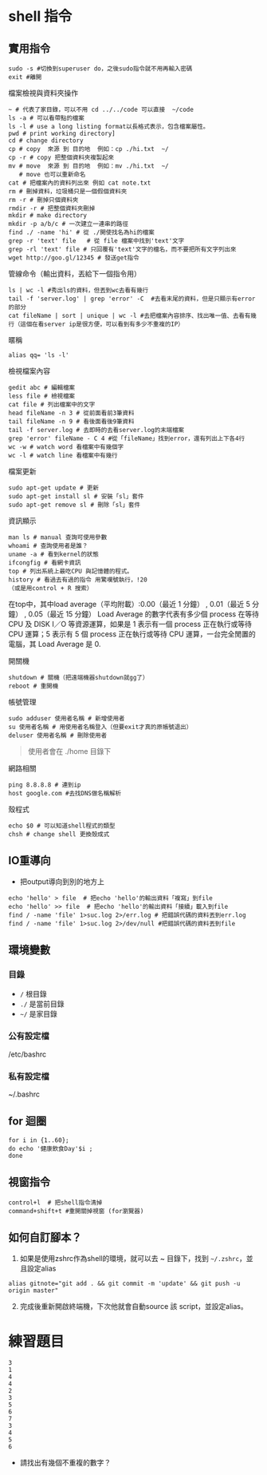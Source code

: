 


# shell 指令

## 實用指令


```shell
sudo -s #切換到superuser do，之後sudo指令就不用再輸入密碼
exit #離開

```


檔案檢視與資料夾操作
```shell
~ # 代表了家目錄，可以不用 cd ../../code 可以直接  ~/code
ls -a # 可以看帶點的檔案
ls -l # use a long listing format以長格式表示，包含檔案屬性。
pwd # print working directory]
cd # change directory 
cp # copy  來源 到 目的地  例如：cp ./hi.txt  ~/
cp -r # copy 把整個資料夾複製起來
mv # move  來源 到 目的地  例如：mv ./hi.txt  ~/ 
   # move 也可以重新命名
cat # 把檔案內的資料列出來 例如 cat note.txt
rm # 刪掉資料，垃圾桶只是一個假個資料夾
rm -r # 刪掉只個資料夾
rmdir -r # 把整個資料夾刪掉
mkdir # make directory
mkdir -p a/b/c # 一次建立一連串的路徑
find ./ -name 'hi' # 從 ./開使找名為hi的檔案
grep -r 'text' file   # 從 file 檔案中找到'text'文字
grep -rl 'text' file # 只回覆有'text'文字的檔名，而不要把所有文字列出來
wget http://goo.gl/12345 # 發送get指令
```

管線命令（輸出資料，丟給下一個指令用）
```shell
ls | wc -l #秀出ls的資料，但丟到wc去看有幾行
tail -f 'server.log' | grep 'error' -C  #去看末尾的資料，但是只顯示有error的部分
cat fileName | sort | unique | wc -l #去把檔案內容排序、找出唯一值、去看有幾行（這個在看server ip是很方便，可以看到有多少不重複的IP）
```



暱稱
```shell
alias qq= 'ls -l'
```

檢視檔案內容
```shell
gedit abc # 編輯檔案
less file # 檢視檔案
cat file # 列出檔案中的文字
head fileName -n 3 # 從前面看前3筆資料
tail fileName -n 9 # 看後面看後9筆資料
tail -f server.log # 去即時的去看server.log的末端檔案
grep 'error' fileName - C 4 #從「fileName」找到error，還有列出上下各4行
wc -w # watch word 看檔案中有幾個字
wc -l # watch line 看檔案中有幾行
```


檔案更新
```shell
sudo apt-get update # 更新
sudo apt-get install sl # 安裝「sl」套件
sudo apt-get remove sl # 刪除「sl」套件
```

資訊顯示
```shell
man ls # manual 查詢可使用參數
whoami # 查詢使用者是誰？
uname -a # 看到kernel的狀態
ifcongfig # 看網卡資訊
top # 列出系統上最吃CPU 與記憶體的程式。
history # 看過去有過的指令 用驚嘆號執行，!20
（或是用control + R 搜索）
```

在top中，其中load average（平均附載）:0.00（最近 1 分鐘） , 0.01（最近 5 分鐘） , 0.05（最近 15 分鐘）
Load Average 的數字代表有多少個 process 在等待 CPU 及 DISK I／O 等資源運算，如果是 1 表示有一個 process 正在執行或等待 CPU 運算；5 表示有 5 個 process 正在執行或等待 CPU 運算，一台完全閒置的電腦，其 Load Average 是 0.


開關機
```shell
shutdown # 關機（把遠端機器shutdown就gg了）
reboot # 重開機 
```

帳號管理
```shell
sudo adduser 使用者名稱 # 新增使用者
su 使用者名稱 # 用使用者名稱登入（但要exit才真的原帳號退出）
deluser 使用者名稱 # 刪除使用者
```

> 使用者會在 ./home 目錄下


網路相關
```shell
ping 8.8.8.8 # 連到ip
host google.com #去找DNS做名稱解析
```



殼程式

```shell
echo $0 # 可以知道shell程式的類型
chsh # change shell 更換殼成式
```

## IO重導向

- 把output導向到別的地方上

```shell
echo 'hello' > file  # 把echo 'hello'的輸出資料「複寫」到file
echo 'hello' >> file  # 把echo 'hello'的輸出資料「接續」載入到file  
find / -name 'file' 1>suc.log 2>/err.log # 把錯誤代碼的資料丟到err.log
find / -name 'file' 1>suc.log 2>/dev/null #把錯誤代碼的資料丟到file  
```

## 環境變數

### 目錄


-  `/` 根目錄
-  `./` 是當前目錄
-  `~/` 是家目錄



### 公有設定檔

/etc/bashrc

### 私有設定檔

~/.bashrc

## for 迴圈

```shell
for i in {1..60}; 
do echo '健康飲食Day'$i ;
done
```

## 視窗指令

```
control+l  # 把shell指令清掉
command+shift+t #重開關掉視窗 (for瀏覽器)
```

## 如何自訂腳本？


1. 如果是使用zshrc作為shell的環境，就可以去 ~ 目錄下，找到 `~/.zshrc`，並且設定alias

```shell
alias gitnote="git add . && git commit -m 'update' && git push -u origin master"
```

2. 完成後重新開啟終端機，下次他就會自動source 該 script，並設定alias。



# 練習題目

```
3
1
4
4
2
3
5
6
7
3
4
5
6
```

- 請找出有幾個不重複的數字？